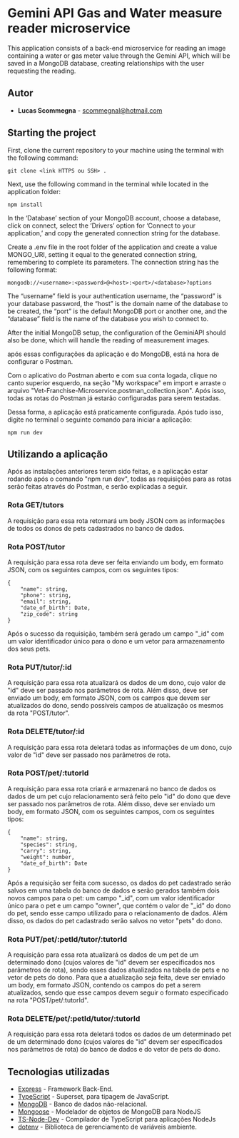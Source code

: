 # Gemini API Gas and Water measure reader microservice

This application consists of a back-end microservice for reading an image containing a water or gas meter value through the Gemini API, which will be saved in a MongoDB database, creating relationships with the user requesting the reading.

## Autor

- **Lucas Scommegna** - [scommegnal@hotmail.com](scommegnal@gmail.com)

## Starting the project

First, clone the current repository to your machine using the terminal with the following command:

```
git clone <link HTTPS ou SSH> .
```

Next, use the following command in the terminal while located in the application folder:

```
npm install
```

In the ‘Database’ section of your MongoDB account, choose a database, click on connect, select the ‘Drivers’ option for ‘Connect to your application,’ and copy the generated connection string for the database.

Create a .env file in the root folder of the application and create a value MONGO_URI, setting it equal to the generated connection string, remembering to complete its parameters. The connection string has the following format:

```
mongodb://<username>:<password>@<host>:<port>/<database>?options
```

The “username” field is your authentication username, the “password” is your database password, the “host” is the domain name of the database to be created, the “port” is the default MongoDB port or another one, and the “database” field is the name of the database you wish to connect to.

After the initial MongoDB setup, the configuration of the GeminiAPI should also be done, which will handle the reading of measurement images.

após essas configurações da aplicação e do MongoDB, está na hora de configurar o Postman.

Com o aplicativo do Postman aberto e com sua conta logada, clique no canto superior esquerdo, na seção "My workspace" em import e arraste o arquivo "Vet-Franchise-Microservice.postman_collection.json".
Após isso, todas as rotas do Postman já estarão configuradas para serem testadas.

Dessa forma, a aplicação está praticamente configurada. Após tudo isso, digite no terminal o seguinte comando para iniciar a aplicação:

```
npm run dev
```

## Utilizando a aplicação

Após as instalações anteriores terem sido feitas, e a aplicação estar rodando após o comando "npm run dev", todas as requisições para as rotas serão feitas através do Postman, e serão explicadas a seguir.

### Rota GET/tutors

A requisição para essa rota retornará um body JSON com as informações de todos os donos de pets cadastrados no banco de dados.

### Rota POST/tutor

A requisição para essa rota deve ser feita enviando um body, em formato JSON, com os seguintes campos, com os seguintes tipos:

```
{
    "name": string,
    "phone": string,
    "email": string,
    "date_of_birth": Date,
    "zip_code": string
}
```

Após o sucesso da requisição, também será gerado um campo "\_id" com um valor identificador único para o dono e um vetor para armazenamento dos seus pets.

### Rota PUT/tutor/:id

A requisição para essa rota atualizará os dados de um dono, cujo valor de "id" deve ser passado nos parâmetros de rota. Além disso, deve ser enviado um body, em formato JSON, com os campos que devem ser atualizados do dono, sendo possíveis campos de atualização os mesmos da rota "POST/tutor".

### Rota DELETE/tutor/:id

A requisição para essa rota deletará todas as informações de um dono, cujo valor de "id" deve ser passado nos parâmetros de rota.

### Rota POST/pet/:tutorId

A requisição para essa rota criará e armazenará no banco de dados os dados de um pet cujo relacionamento será feito pelo "id" do dono que deve ser passado nos parâmetros de rota. Além disso, deve ser enviado um body, em formato JSON, com os seguintes campos, com os seguintes tipos:

```
{
    "name": string,
    "species": string,
    "carry": string,
    "weight": number,
    "date_of_birth": Date
}
```

Após a requisição ser feita com sucesso, os dados do pet cadastrado serão salvos em uma tabela do banco de dados e serão gerados também dois novos campos para o pet: um campo "\_id", com um valor identificador único para o pet e um campo "owner", que contém o valor de "\_id" do dono do pet, sendo esse campo utilizado para o relacionamento de dados. Além disso, os dados do pet cadastrado serão salvos no vetor "pets" do dono.

### Rota PUT/pet/:petId/tutor/:tutorId

A requisição para essa rota atualizará os dados de um pet de um determinado dono (cujos valores de "id" devem ser especificados nos parâmetros de rota), sendo esses dados atualizados na tabela de pets e no vetor de pets do dono. Para que a atualização seja feita, deve ser enviado um body, em formato JSON, contendo os campos do pet a serem atualizados, sendo que esse campos devem seguir o formato especificado na rota "POST/pet/:tutorId".

### Rota DELETE/pet/:petId/tutor/:tutorId

A requisição para essa rota deletará todos os dados de um determinado pet de um determinado dono (cujos valores de "id" devem ser especificados nos parâmetros de rota) do banco de dados e do vetor de pets do dono.

## Tecnologias utilizadas

- [Express](https://expressjs.com/pt-br/) - Framework Back-End.
- [TypeScript](https://www.typescriptlang.org/) - Superset, para tipagem de JavaScript.
- [MongoDB](https://www.mongodb.com/pt-br) - Banco de dados não-relacional.
- [Mongoose](https://mongoosejs.com/) - Modelador de objetos de MongoDB para NodeJS
- [TS-Node-Dev](https://www.npmjs.com/package/ts-node-dev) - Compilador de TypeScript para aplicações NodeJs
- [dotenv](https://www.npmjs.com/package/dotenv) - Biblioteca de gerenciamento de variáveis ambiente.
